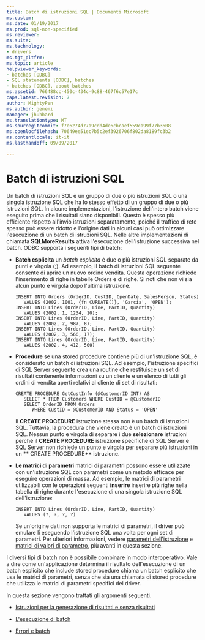 ```yaml
---
title: Batch di istruzioni SQL | Documenti Microsoft
ms.custom: 
ms.date: 01/19/2017
ms.prod: sql-non-specified
ms.reviewer: 
ms.suite: 
ms.technology:
- drivers
ms.tgt_pltfrm: 
ms.topic: article
helpviewer_keywords:
- batches [ODBC]
- SQL statements [ODBC], batches
- batches [ODBC], about batches
ms.assetid: 766488cc-450c-434c-9c88-467f6c57e17c
caps.latest.revision: 7
author: MightyPen
ms.author: genemi
manager: jhubbard
ms.translationtype: MT
ms.sourcegitcommit: f7e6274d77a9cdd4de6cbcaef559ca99f77b3608
ms.openlocfilehash: 70649ee51ec7b5c2ef3926706f802da8189fc3b2
ms.contentlocale: it-it
ms.lasthandoff: 09/09/2017

---
```

# <a name="batches-of-sql-statements"></a>Batch di istruzioni SQL
Un batch di istruzioni SQL è un gruppo di due o più istruzioni SQL o una singola istruzione SQL che ha lo stesso effetto di un gruppo di due o più istruzioni SQL. In alcune implementazioni, l'istruzione dell'intero batch viene eseguito prima che i risultati siano disponibili. Questo è spesso più efficiente rispetto all'invio istruzioni separatamente, poiché il traffico di rete spesso può essere ridotto e l'origine dati in alcuni casi può ottimizzare l'esecuzione di un batch di istruzioni SQL. Nelle altre implementazioni di chiamata **SQLMoreResults** attiva l'esecuzione dell'istruzione successiva nel batch. ODBC supporta i seguenti tipi di batch:  
  
-   **Batch esplicita** un *batch esplicita* è due o più istruzioni SQL separate da punti e virgola (;). Ad esempio, il batch di istruzioni SQL seguente consente di aprire un nuovo ordine vendita. Questa operazione richiede l'inserimento di righe in tabelle Orders e di righe. Si noti che non vi sia alcun punto e virgola dopo l'ultima istruzione.  
  
    ```  
    INSERT INTO Orders (OrderID, CustID, OpenDate, SalesPerson, Status)  
       VALUES (2002, 1001, {fn CURDATE()}, 'Garcia', 'OPEN');  
    INSERT INTO Lines (OrderID, Line, PartID, Quantity)  
       VALUES (2002, 1, 1234, 10);  
    INSERT INTO Lines (OrderID, Line, PartID, Quantity)  
       VALUES (2002, 2, 987, 8);  
    INSERT INTO Lines (OrderID, Line, PartID, Quantity)  
       VALUES (2002, 3, 566, 17);  
    INSERT INTO Lines (OrderID, Line, PartID, Quantity)  
       VALUES (2002, 4, 412, 500)  
    ```  
  
-   **Procedure** se una stored procedure contiene più di un'istruzione SQL, è considerato un batch di istruzioni SQL. Ad esempio, l'istruzione specifici di SQL Server seguente crea una routine che restituisce un set di risultati contenente informazioni su un cliente e un elenco di tutti gli ordini di vendita aperti relativi al cliente di set di risultati:  
  
    ```  
    CREATE PROCEDURE GetCustInfo (@CustomerID INT) AS  
       SELECT * FROM Customers WHERE CustID = @CustomerID  
       SELECT OrderID FROM Orders  
          WHERE CustID = @CustomerID AND Status = 'OPEN'  
    ```  
  
     Il **CREATE PROCEDURE** istruzione stessa non è un batch di istruzioni SQL. Tuttavia, la procedura che viene creato è un batch di istruzioni SQL. Nessun punto e virgola di separare i due **selezionare** istruzioni perché il **CREATE PROCEDURE** istruzione specifiche di SQL Server e SQL Server non richiede un punto e virgola per separare più istruzioni in un ** CREATE PROCEDURE** istruzione.  
  
-   **Le matrici di parametri** matrici di parametri possono essere utilizzate con un'istruzione SQL con parametri come un metodo efficace per eseguire operazioni di massa. Ad esempio, le matrici di parametri utilizzabili con le operazioni seguenti **inserire** inserire più righe nella tabella di righe durante l'esecuzione di una singola istruzione SQL dell'istruzione:  
  
    ```  
    INSERT INTO Lines (OrderID, Line, PartID, Quantity)  
       VALUES (?, ?, ?, ?)  
    ```  
  
     Se un'origine dati non supporta le matrici di parametri, il driver può emulare li eseguendo l'istruzione SQL una volta per ogni set di parametri. Per ulteriori informazioni, vedere [parametri dell'istruzione](../../../odbc/reference/develop-app/statement-parameters.md) e [matrici di valori di parametro](../../../odbc/reference/develop-app/arrays-of-parameter-values.md), più avanti in questa sezione.  
  
 I diversi tipi di batch non è possibile combinare in modo interoperativo. Vale a dire come un'applicazione determina il risultato dell'esecuzione di un batch esplicito che include stored procedure chiama un batch esplicito che usa le matrici di parametri, senza che sia una chiamata di stored procedure che utilizza le matrici di parametri specifici del driver.  
  
 In questa sezione vengono trattati gli argomenti seguenti.  
  
-   [Istruzioni per la generazione di risultati e senza risultati](../../../odbc/reference/develop-app/result-generating-and-result-free-statements.md)  
  
-   [L'esecuzione di batch](../../../odbc/reference/develop-app/executing-batches.md)  
  
-   [Errori e batch](../../../odbc/reference/develop-app/errors-and-batches.md)
